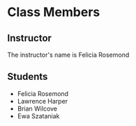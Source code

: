 # Class Members

## Instructor

The instructor's name is Felicia Rosemond

## Students

* Felicia Rosemond
* Lawrence Harper
* Brian Wilcove
* Ewa Szataniak